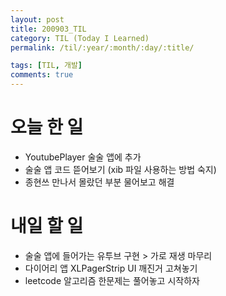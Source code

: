 ```yaml
---
layout: post
title: 200903_TIL
category: TIL (Today I Learned)
permalink: /til/:year/:month/:day/:title/

tags: [TIL, 개발]
comments: true
---
```


# 오늘 한 일

- YoutubePlayer 술술 앱에 추가
- 술술 앱 코드 뜯어보기 (xib 파일 사용하는 방법 숙지)
- 종현쓰 만나서 몰랐던 부분 물어보고 해결


# 내일 할 일

- 술술 앱에 들어가는 유투브 구현 > 가로 재생 마무리
- 다이어리 앱 XLPagerStrip UI 깨진거 고쳐놓기
- leetcode 알고리즘 한문제는 풀어놓고 시작하자
